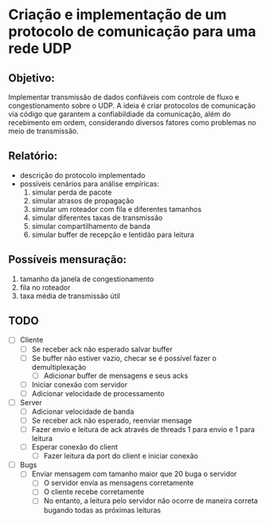 # Criação e implementação de um protocolo de comunicação para uma rede UDP

## Objetivo: 
Implementar transmissão de dados confiáveis com controle de fluxo e congestionamento sobre o UDP. A ideia é criar protocolos de comunicação 
via código que garantem a confiabildiade da comunicação, além do recebimento em ordem, considerando diversos fatores como problemas no meio de 
transmissão.

## Relatório:
* descrição do protocolo implementado
* possíveis cenários para análise empíricas:
  1. simular perda de pacote
  2. simular atrasos de propagação
  3. simular um roteador com fila e diferentes tamanhos
  4. simular diferentes taxas de transmissão
  5. simular compartilhamento de banda
  6. simular buffer de recepção e lentidão para leitura

## Possíveis mensuração:
1. tamanho da janela de congestionamento
2. fila no roteador
3. taxa média de transmissão útil

## TODO

- [ ] Cliente
  - [ ] Se receber ack não esperado salvar buffer
  - [ ] Se buffer não estiver vazio, checar se é possível fazer o demultiplexação
    - [ ] Adicionar buffer de mensagens e seus acks
  - [ ] Iniciar conexão com servidor
  - [ ] Adicionar velocidade de processamento
- [ ] Server
  - [ ] Adicionar velocidade de banda
  - [ ] Se receber ack não esperado, reenviar mensage
  - [ ] Fazer envio e leitura de ack através de threads 1 para envio e 1 para leitura
  - [ ] Esperar conexão do client
    - [ ] Fazer leitura da port do client e iniciar conexão
- [ ] Bugs
  - [ ] Enviar mensagem com tamanho maior que 20 buga o servidor
    - [ ] O servidor envia as mensagens corretamente
    - [ ] O cliente recebe corretamente
    - [ ] No entanto, a leitura pelo servidor não ocorre de maneira correta bugando todas as próximas leituras
